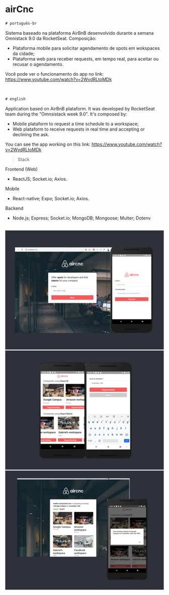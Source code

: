 # airCnc



```diff
# português-br
```

Sistema baseado na plataforma AirBnB desenvolvido durante a semana Omnistack 9.0 da RocketSeat. Composição:
- Plataforma mobile para solicitar agendamento de spots em wokspaces da cidade;
- Plataforma web para receber requests, em tempo real, para aceitar ou recusar o agendamento.

Você pode ver o funcionamento do app no link: https://www.youtube.com/watch?v=2WvdRLtoMDk

<br>


```diff
# english
```

Application based on AirBnB plataform. It was developed by RocketSeat team during the "Omnsistack week 9.0". It's composed by:
- Mobile plataform to request a time schedule to a workspace;
- Web plataform to receive requests in real time and accepting or declining the ask.

You can see the app working on this link: https://www.youtube.com/watch?v=2WvdRLtoMDk
<br>

> Stack

Frontend (Web)
<br>
- ReactJS; Socket.io; Axios.

Mobile
<br>
- React-native; Expo; Socket.io; Axios.

Backend
<br>
- Node.js; Express; Socket.io; MongoDB; Mongoose; Multer; Dotenv

<br>
<img src="./readme-images/img-1.png" width="800">
<img src="./readme-images/img-2.png" width="800">
<img src="./readme-images/img-3.png" width="800">

